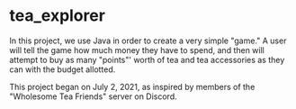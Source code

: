# tea_explorer

In this project, we use Java in order to create a very simple "game." A user will tell the game how much money they have to spend, and then will attempt to buy as many "points"' worth of tea and tea accessories as they can with the budget allotted.

This project began on July 2, 2021, as inspired by members of the "Wholesome Tea Friends" server on Discord.
